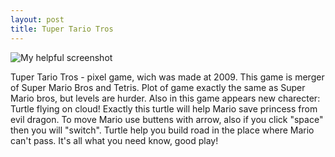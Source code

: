 ```yaml
---
layout: post
title: Tuper Tario Tros
---
```


![My helpful screenshot](http://www.swingswingsubmarine.com/wp-content/uploads/2009/11/tupertariotros.jpg)

Tuper Tario Tros - pixel game, wich was made at 2009. This game is merger of Super Mario Bros and Tetris. Plot of game exactly the same as Super Mario bros, but levels are hurder. Also in this game appears new charecter: Turtle flying on cloud! Exactly this turtle will help Mario save princess from evil dragon. To move Mario use buttens with arrow, also if you click "space" then you will "switch". Turtle help you build road in the place where Mario can't pass. It's all what you need know, good play!   

